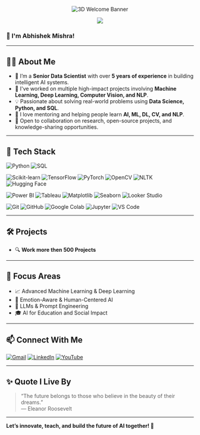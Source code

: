 <p align="center">
  <img src="https://camo.githubusercontent.com/5006987bc0abf132fc6d9e5900084fc54c11fd0faded9f966fc82e8e860c4c9e/68747470733a2f2f63617073756c652d72656e6465722e76657263656c2e6170702f6170693f747970653d76656e6f6d26636f6c6f723d6175746f266865696768743d3330302673656374696f6e3d68656164657226746578743d48657925323045766572796f6e6526666f6e7453697a653d3930" alt="3D Welcome Banner" />
</p>

<p align="center">
  <img src="https://readme-typing-svg.herokuapp.com?color=F7F7F7&lines=I+am+Abhishek+Mishra;ML+%7C+DL+Python+%7C+%7C+GenAI+%7C+CV+%7C+NLP" />
</p>


### 👋 I'm Abhishek Mishra!


---

## 👨‍💻 About Me

- 🔬 I’m a **Senior Data Scientist** with over **5 years of experience** in building intelligent AI systems.
- 🚀 I've worked on multiple high-impact projects involving **Machine Learning, Deep Learning, Computer Vision, and NLP**.
- 💡 Passionate about solving real-world problems using **Data Science, Python, and SQL**.
- 🎯 I love mentoring and helping people learn **AI, ML, DL, CV, and NLP**.
- 🤝 Open to collaboration on research, open-source projects, and knowledge-sharing opportunities.

---

## 🧰 Tech Stack


![Python](https://img.shields.io/badge/Python-3776AB?style=for-the-badge&logo=python&logoColor=white)
![SQL](https://img.shields.io/badge/SQL-4479A1?style=for-the-badge&logo=postgresql&logoColor=white)


![Scikit-learn](https://img.shields.io/badge/Scikit--learn-F7931E?style=for-the-badge&logo=scikit-learn&logoColor=white)
![TensorFlow](https://img.shields.io/badge/TensorFlow-FF6F00?style=for-the-badge&logo=tensorflow&logoColor=white)
![PyTorch](https://img.shields.io/badge/PyTorch-EE4C2C?style=for-the-badge&logo=pytorch&logoColor=white)
![OpenCV](https://img.shields.io/badge/OpenCV-5C3EE8?style=for-the-badge&logo=opencv&logoColor=white)
![NLTK](https://img.shields.io/badge/NLTK-85B97F?style=for-the-badge&logo=nltk&logoColor=white)
![Hugging Face](https://img.shields.io/badge/HuggingFace-FFD21F?style=for-the-badge&logo=huggingface&logoColor=black)


![Power BI](https://img.shields.io/badge/Power_BI-F2C811?style=for-the-badge&logo=powerbi&logoColor=black)
![Tableau](https://img.shields.io/badge/Tableau-E97627?style=for-the-badge&logo=tableau&logoColor=white)
![Matplotlib](https://img.shields.io/badge/Matplotlib-4B8BBE?style=for-the-badge&logo=python&logoColor=white)
![Seaborn](https://img.shields.io/badge/Seaborn-0769AD?style=for-the-badge&logo=python&logoColor=white)
![Looker Studio](https://img.shields.io/badge/Looker_Studio-4285F4?style=for-the-badge&logo=googleanalytics&logoColor=white)


![Git](https://img.shields.io/badge/Git-F05032?style=for-the-badge&logo=git&logoColor=white)
![GitHub](https://img.shields.io/badge/GitHub-181717?style=for-the-badge&logo=github&logoColor=white)
![Google Colab](https://img.shields.io/badge/Google_Colab-F9AB00?style=for-the-badge&logo=googlecolab&logoColor=white)
![Jupyter](https://img.shields.io/badge/Jupyter-F37626?style=for-the-badge&logo=jupyter&logoColor=white)
![VS Code](https://img.shields.io/badge/VS%20Code-007ACC?style=for-the-badge&logo=visualstudiocode&logoColor=white)

---

## 🛠️ Projects

- 🔍 **Work more then 500 Projects**

---

## 🎯 Focus Areas

- 📈 Advanced Machine Learning & Deep Learning  
- 🧠 Emotion-Aware & Human-Centered AI  
- 🧪 LLMs & Prompt Engineering  
- 🎓 AI for Education and Social Impact  

---

## 📫 Connect With Me

[![Gmail](https://img.shields.io/badge/Gmail-D14836?style=for-the-badge&logo=gmail&logoColor=white)](mailto:abhishekmishra9559026@gmail.com)
[![LinkedIn](https://img.shields.io/badge/LinkedIn-0077B5.svg?style=for-the-badge&logo=linkedin&logoColor=white)](https://www.linkedin.com/in/abhishekmishrabareilly/)
[![YouTube](https://img.shields.io/badge/YouTube-FF0000?style=for-the-badge&logo=youtube&logoColor=white)](https://www.youtube.com/@TechMindsEducation)

---

## ✨ Quote I Live By

> “The future belongs to those who believe in the beauty of their dreams.”  
> — Eleanor Roosevelt

---

**Let’s innovate, teach, and build the future of AI together! 🚀**

